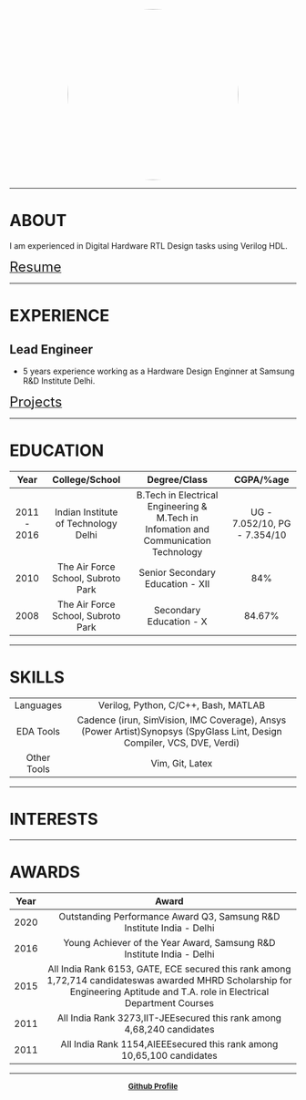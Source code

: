 <link rel="icon" href="https://gs1293.github.io/favicon.ico?v=2"/>

<p align="center">
  <img src="https://avatars.githubusercontent.com/u/10797560" height="auto" width="300" style="border-radius:50%"><br>
</p>

---

# ABOUT

I am experienced in Digital Hardware RTL Design tasks using Verilog HDL.
<p>
  <a href="https://gs1293.github.io/resume/resume.html"> <font size="+2">Resume</font></a> <font size="+2"></font>
</p>

---

# EXPERIENCE

## Lead Engineer
- 5 years experience working as a Hardware Design Enginner at Samsung R&D Institute Delhi.
<p>  
  <a href="https://gs1293.github.io/projects/projects.html"> <font size="+2">Projects</font></a> <font size="+2"></font>
</p>

---

# EDUCATION

| Year        | College/School                       | Degree/Class                                                                         | CGPA/%age                    |
| :----:      | :----:                               | :----:                                                                               | :----:                       |
| 2011 - 2016 | Indian Institute of Technology Delhi | B.Tech in Electrical Engineering & M.Tech in Infomation and Communication Technology | UG - 7.052/10, PG - 7.354/10 |
| 2010        | The Air Force School, Subroto Park   | Senior Secondary Education - XII                                                     | 84%                          |
| 2008        | The Air Force School, Subroto Park   | Secondary Education - X                                                              | 84.67%                       |

---

# SKILLS

|             |       |
| :---:       | :---: |
| Languages   | Verilog, Python, C/C++, Bash, MATLAB |
| EDA Tools   | Cadence (irun, SimVision, IMC Coverage), Ansys (Power Artist)Synopsys (SpyGlass Lint, Design Compiler, VCS, DVE, Verdi) |
| Other Tools | Vim, Git, Latex |

---

# INTERESTS

---

# AWARDS

| Year  | Award |
| :---: | :---: |
| 2020  | Outstanding Performance Award Q3, Samsung R&D Institute India - Delhi |
| 2016  | Young Achiever of the Year Award, Samsung R&D Institute India - Delhi |
| 2015  | All India Rank 6153, GATE, ECE secured this rank among 1,72,714 candidateswas awarded MHRD Scholarship for Engineering Aptitude and T.A. role in Electrical Department Courses |
| 2011  | All India Rank 3273,IIT-JEEsecured this rank among 4,68,240 candidates |
| 2011  | All India Rank 1154,AIEEEsecured this rank among 10,65,100 candidates |

---

<p align="center">
  <b>
  <a href="https://github.com/gs1293"> <font size="-1">Github Profile</font></a>
  </b>
</p>
